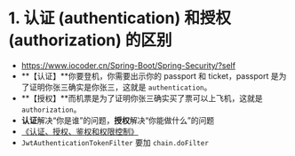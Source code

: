 # 1. 认证 (authentication) 和授权 (authorization) 的区别

- https://www.iocoder.cn/Spring-Boot/Spring-Security/?self
- **【认证】**你要登机，你需要出示你的 passport 和 ticket，passport 是为了证明你张三确实是你张三，这就是 `authentication`。
- **【授权】**而机票是为了证明你张三确实买了票可以上飞机，这就是 `authorization`。
- **认证**解决“你是谁”的问题，**授权**解决“你能做什么”的问题
- [《认证、授权、鉴权和权限控制》](http://www.iocoder.cn/Fight/user_login_auth_terms/?self) 
- `JwtAuthenticationTokenFilter` 要加 `chain.doFilter`